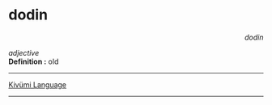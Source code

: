 
# dodin

<div align="right"><i>dodin</i></div>

*adjective*  
**Definition :** old  

---

[Kivümi Language](../README.md)

---
